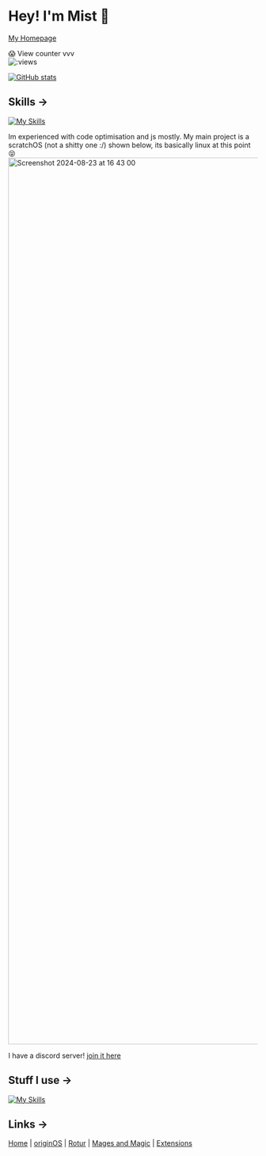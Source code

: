 # Hey! I'm Mist 👋

[My Homepage](https://mistium.com)

😱 View counter vvv
<br>
<img src="https://count.getloli.com/get/@mistium" alt=":views"/>

[![GitHub stats](https://github-readme-stats.vercel.app/api?username=mistium&show_icons=true&theme=dark)](https://github.com/mistium)

## Skills ->

[![My Skills](https://skillicons.dev/icons?i=js,html,css,cs,nodejs,py,md,regex)](https://skillicons.dev)

Im experienced with code optimisation and js mostly. My main project is a scratchOS (not a shitty one :/) shown below, its basically linux at this point 😝
<img width="1792" alt="Screenshot 2024-08-23 at 16 43 00" src="https://github.com/user-attachments/assets/99f6fc95-81be-4c7c-bf3c-fbc2fac0ac54">


I have a discord server! [join it here](https://discord.com/invite/7DcwkqrZ9S)

## Stuff I use ->

[![My Skills](https://skillicons.dev/icons?i=apple,cloudflare,discord,replit,vscode,github,windows,atom,discordjs,git)](https://skillicons.dev)

## Links ->

[Home](https://mistium.com) | [originOS](https://origin.mistium.com) | [Rotur](https://github.com/RoturTW) | [Mages and Magic](https://equilibrium-studios.itch.io/mages-n-magic) | [Extensions](https://extensions.mistium.com)
